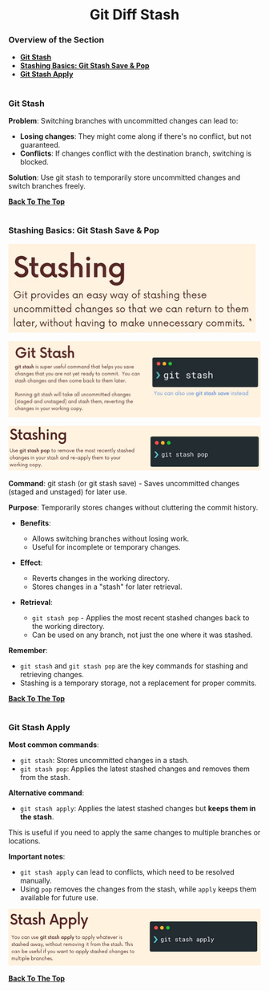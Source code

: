 <h1 align="center">Git Diff Stash</h1>

### Overview of the Section
* **[Git Stash](#stash)**
* **[Stashing Basics: Git Stash Save & Pop](#git-stash)**
* **[Git Stash Apply](#apply)**

#
### <a name="stash">Git Stash</a>

**Problem**: Switching branches with uncommitted changes can lead to:

- **Losing changes**: They might come along if there's no conflict, but not guaranteed.
- **Conflicts**: If changes conflict with the destination branch, switching is blocked.

**Solution**: Use git stash to temporarily store uncommitted changes and switch branches freely.

**[Back To The Top](#Overview-of-the-Section)**
#

### <a name="git-stash">Stashing Basics: Git Stash Save & Pop</a>

![Stash](https://github.com/tsokac2/-_-_Git_and_GitHub_CheatSheet/blob/main/src/29.JPG)

![Stashing](https://github.com/tsokac2/-_-_Git_and_GitHub_CheatSheet/blob/main/src/30.JPG)

![Stashing_pop](https://github.com/tsokac2/-_-_Git_and_GitHub_CheatSheet/blob/main/src/31.JPG)

**Command**: git stash (or git stash save) - Saves uncommitted changes (staged and unstaged) for later use.

**Purpose**: Temporarily stores changes without cluttering the commit history.

- **Benefits**:
    - Allows switching branches without losing work.
    - Useful for incomplete or temporary changes.

- **Effect**:
    - Reverts changes in the working directory.
    - Stores changes in a "stash" for later retrieval.

- **Retrieval**:
    - ``git stash pop`` - Applies the most recent stashed changes back to the working directory.
    - Can be used on any branch, not just the one where it was stashed.

**Remember**:
- ``git stash`` and ``git stash pop`` are the key commands for stashing and retrieving changes.
- Stashing is a temporary storage, not a replacement for proper commits.

**[Back To The Top](#Overview-of-the-Section)**
#

### <a name="apply">Git Stash Apply</a>
**Most common commands**:
- ``git stash``: Stores uncommitted changes in a stash.
- ``git stash pop``: Applies the latest stashed changes and removes them from the stash.

**Alternative command**:
- ``git stash apply``: Applies the latest stashed changes but **keeps them in the stash**.

This is useful if you need to apply the same changes to multiple branches or locations.

**Important notes**:
- ``git stash apply`` can lead to conflicts, which need to be resolved manually.
- Using ``pop`` removes the changes from the stash, while ``apply`` keeps them available for future use.

![Stash Apply](https://github.com/tsokac2/-_-_Git_and_GitHub_CheatSheet/blob/main/src/32.JPG)

**[Back To The Top](#Overview-of-the-Section)**
#